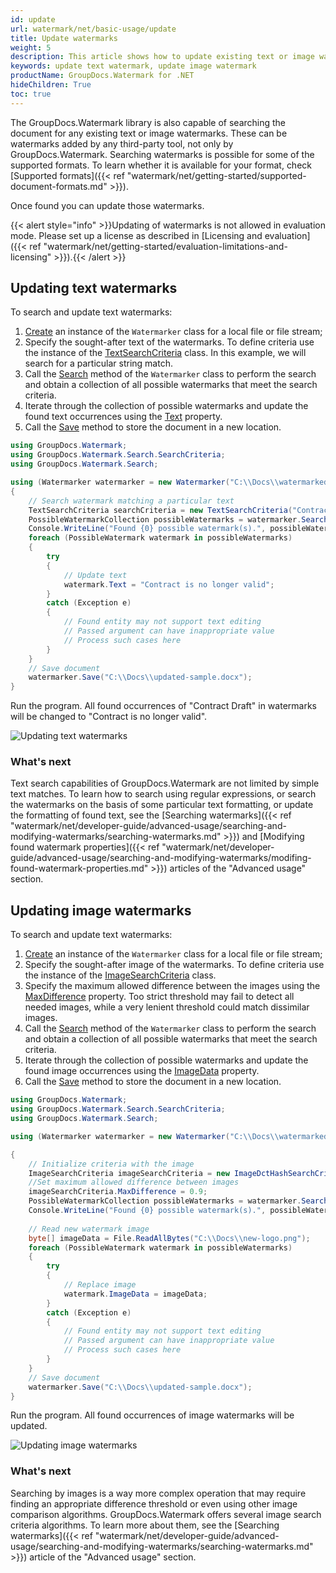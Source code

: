 ```yaml
---
id: update
url: watermark/net/basic-usage/update
title: Update watermarks
weight: 5
description: This article shows how to update existing text or image watermarks.
keywords: update text watermark, update image watermark
productName: GroupDocs.Watermark for .NET
hideChildren: True
toc: true
---
```

The GroupDocs.Watermark library is also capable of searching the document for any existing text or image watermarks. These can be watermarks added by any third-party tool, not only by GroupDocs.Watermark. Searching watermarks is possible for some of the supported formats. To learn whether it is available for your format, check [Supported formats]({{< ref "watermark/net/getting-started/supported-document-formats.md" >}}). 

Once found you can update those watermarks.

{{< alert style="info" >}}Updating of watermarks is not allowed in evaluation mode. Please set up a license as described in [Licensing and evaluation]({{< ref "watermark/net/getting-started/evaluation-limitations-and-licensing" >}}).{{< /alert >}}

## Updating text watermarks

To search and update text watermarks:
1. [Create](https://reference.groupdocs.com/net/watermark/groupdocs.watermark/watermarker/constructors/4) an instance of the `Watermarker` class for a local file or file stream;
2. Specify the sought-after text of the watermarks. To define criteria use the instance of the [TextSearchCriteria](https://reference.groupdocs.com/watermark/net/groupdocs.watermark.search.searchcriteria/textsearchcriteria/) class. In this example, we will search for a particular string match.
3. Call the [Search](https://reference.groupdocs.com/watermark/net/groupdocs.watermark/watermarker/search/#search_1) method of the `Watermarker` class to perform the search and obtain a collection of all possible watermarks that meet the search criteria.
4. Iterate through the collection of possible watermarks and update the found text occurrences using the [Text](https://reference.groupdocs.com/watermark/net/groupdocs.watermark.search/possiblewatermark/text/) property.
5. Call the [Save](https://reference.groupdocs.com/net/watermark/groupdocs.watermark.watermarker/save/methods/4) method to store the document in a new location.

```csharp
using GroupDocs.Watermark;
using GroupDocs.Watermark.Search.SearchCriteria;
using GroupDocs.Watermark.Search;

using (Watermarker watermarker = new Watermarker("C:\\Docs\\watermarked-sample.docx"))
{
    // Search watermark matching a particular text
    TextSearchCriteria searchCriteria = new TextSearchCriteria("Contract Draft", false);
    PossibleWatermarkCollection possibleWatermarks = watermarker.Search(searchCriteria);
    Console.WriteLine("Found {0} possible watermark(s).", possibleWatermarks.Count);
    foreach (PossibleWatermark watermark in possibleWatermarks)
    {
        try
        {
            // Update text
            watermark.Text = "Contract is no longer valid";            
        }
        catch (Exception e)
        {
            // Found entity may not support text editing
            // Passed argument can have inappropriate value
            // Process such cases here
        }
    }
    // Save document
    watermarker.Save("C:\\Docs\\updated-sample.docx");
}
```
Run the program. All found occurrences of "Contract Draft" in watermarks will be changed to "Contract is no longer valid".

![Updating text watermarks](/watermark/net/images/watermarking/update-text.png)

### What's next

Text search capabilities of GroupDocs.Watermark are not limited by simple text matches. To learn how to search using regular expressions, or search the watermarks on the basis of some particular text formatting, or update the formatting of found text, see the [Searching watermarks]({{< ref "watermark/net/developer-guide/advanced-usage/searching-and-modifying-watermarks/searching-watermarks.md" >}}) and [Modifying found watermark properties]({{< ref "watermark/net/developer-guide/advanced-usage/searching-and-modifying-watermarks/modifing-found-watermark-properties.md" >}}) articles of the "Advanced usage" section.

## Updating image watermarks

To search and update text watermarks:
1. [Create](https://reference.groupdocs.com/net/watermark/groupdocs.watermark/watermarker/constructors/4) an instance of the `Watermarker` class for a local file or file stream;
2. Specify the sought-after image of the watermarks. To define criteria use the instance of the [ImageSearchCriteria](https://reference.groupdocs.com/watermark/net/groupdocs.watermark.search.searchcriteria/imagesearchcriteria/) class.
3. Specify the maximum allowed difference between the images using the [MaxDifference](https://reference.groupdocs.com/watermark/net/groupdocs.watermark.search.searchcriteria/imagesearchcriteria/maxdifference/) property. Too strict threshold may fail to detect all needed images, while a very lenient threshold could match dissimilar images.
4. Call the [Search](https://reference.groupdocs.com/watermark/net/groupdocs.watermark/watermarker/search/#search_1) method of the `Watermarker` class to perform the search and obtain a collection of all possible watermarks that meet the search criteria.
5. Iterate through the collection of possible watermarks and update the found image occurrences using the [ImageData](https://reference.groupdocs.com/watermark/net/groupdocs.watermark.search/possiblewatermark/imagedata/) property.
6. Call the [Save](https://reference.groupdocs.com/net/watermark/groupdocs.watermark.watermarker/save/methods/4) method to store the document in a new location.

```csharp
using GroupDocs.Watermark;
using GroupDocs.Watermark.Search.SearchCriteria;
using GroupDocs.Watermark.Search;

using (Watermarker watermarker = new Watermarker("C:\\Docs\\watermarked-sample.docx"))

{
    // Initialize criteria with the image    
    ImageSearchCriteria imageSearchCriteria = new ImageDctHashSearchCriteria("C:\\Docs\\logo.png");
    //Set maximum allowed difference between images
    imageSearchCriteria.MaxDifference = 0.9;
    PossibleWatermarkCollection possibleWatermarks = watermarker.Search(imageSearchCriteria);
    Console.WriteLine("Found {0} possible watermark(s).", possibleWatermarks.Count);
    
    // Read new watermark image
    byte[] imageData = File.ReadAllBytes("C:\\Docs\\new-logo.png");
    foreach (PossibleWatermark watermark in possibleWatermarks)
    {
        try
        {
            // Replace image
            watermark.ImageData = imageData;
        }
        catch (Exception e)
        {
            // Found entity may not support text editing
            // Passed argument can have inappropriate value
            // Process such cases here
        }
    }
    // Save document
    watermarker.Save("C:\\Docs\\updated-sample.docx");    
}
```
Run the program. All found occurrences of image watermarks will be updated.

![Updating image watermarks](/watermark/net/images/watermarking/update-image.png)

### What's next

Searching by images is a way more complex operation that may require finding an appropriate difference threshold or even using other image comparison algorithms. GroupDocs.Watermark offers several image search criteria algorithms. To learn more about them, see the [Searching watermarks]({{< ref "watermark/net/developer-guide/advanced-usage/searching-and-modifying-watermarks/searching-watermarks.md" >}}) article of the "Advanced usage" section.

